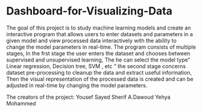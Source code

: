 # Dashboard-for-Visualizing-Data


The goal of this project is to study machine learning models and
create an interactive program that allows users to enter datasets
and parameters in a given model and view processed data
interactively with the ability to change the model parameters in
real-time.
The program consists of multiple stages, In the frst stage the user
enters the dataset and chooses between supervised and
unsupervised learning, The he can select the model type” Linear
regression, Decision tree, SVM , etc ” the second stage concerns
dataset pre-processing to cleanup the data and extract useful
information, Then the visual representation of the processed data
is created and can be adjusted in real-time by changing the model
parameters.

The creators of the project:
  Yousef Sayed
  Sherif A.Dawoud
  Yehya Mohammed
